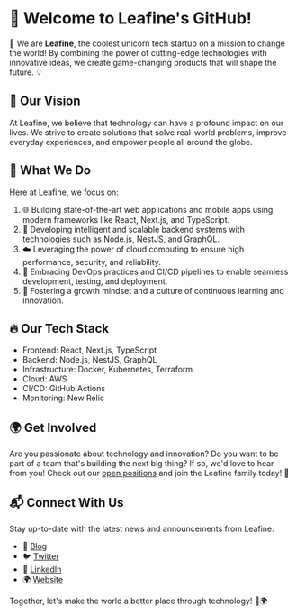 # 👋 Welcome to Leafine's GitHub!

🚀 We are **Leafine**, the coolest unicorn tech startup on a mission to change the world! By combining the power of cutting-edge technologies with innovative ideas, we create game-changing products that will shape the future. 💡

## 🌿 Our Vision

At Leafine, we believe that technology can have a profound impact on our lives. We strive to create solutions that solve real-world problems, improve everyday experiences, and empower people all around the globe.

## 🎯 What We Do

Here at Leafine, we focus on:

1. 🌐 Building state-of-the-art web applications and mobile apps using modern frameworks like React, Next.js, and TypeScript.
2. 🤖 Developing intelligent and scalable backend systems with technologies such as Node.js, NestJS, and GraphQL.
3. ☁️ Leveraging the power of cloud computing to ensure high performance, security, and reliability.
4. 🚀 Embracing DevOps practices and CI/CD pipelines to enable seamless development, testing, and deployment.
5. 🌱 Fostering a growth mindset and a culture of continuous learning and innovation.

## 🔥 Our Tech Stack

- Frontend: React, Next.js, TypeScript
- Backend: Node.js, NestJS, GraphQL
- Infrastructure: Docker, Kubernetes, Terraform
- Cloud: AWS
- CI/CD: GitHub Actions
- Monitoring: New Relic

## 🌍 Get Involved

Are you passionate about technology and innovation? Do you want to be part of a team that's building the next big thing? If so, we'd love to hear from you! Check out our [open positions](https://leafine.notion.site/Carrers-4f0899cb8ccb418f8a4f3482c8484f4a) and join the Leafine family today! 🌟

## 📬 Connect With Us

Stay up-to-date with the latest news and announcements from Leafine:

- 📰 [Blog](https://www.getleafine.com/blog)
- 🐦 [Twitter](https://twitter.com/leafine)
- 💼 [LinkedIn](https://www.linkedin.com/idalya)
- 🌍 [Website](https://www.getleafine.com)

Together, let's make the world a better place through technology! 🚀🌍
